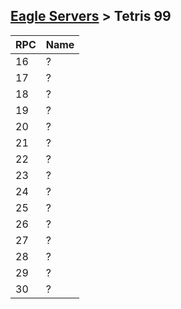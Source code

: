 [Eagle Servers](Eagle-Protocol) > Tetris 99
---

| RPC | Name |
| --- | --- |
| 16 | ? |
| 17 | ? |
| 18 | ? |
| 19 | ? |
| 20 | ? |
| 21 | ? |
| 22 | ? |
| 23 | ? |
| 24 | ? |
| 25 | ? |
| 26 | ? |
| 27 | ? |
| 28 | ? |
| 29 | ? |
| 30 | ? |